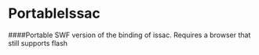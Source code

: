 # PortableIssac

####Portable SWF version of the binding of issac. Requires a browser that still supports flash
